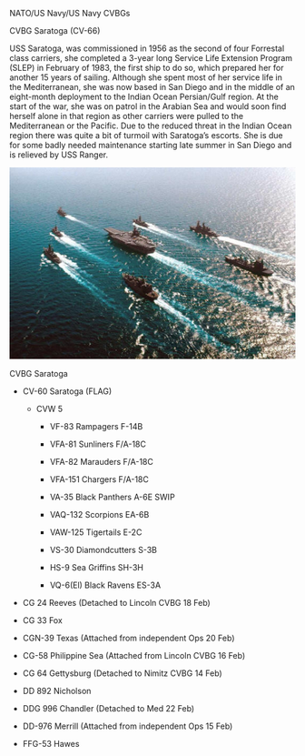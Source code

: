 NATO/US Navy/US Navy CVBGs

CVBG Saratoga (CV-66)

USS Saratoga, was commissioned in 1956 as the second of four Forrestal
class carriers, she completed a 3-year long Service Life Extension
Program (SLEP) in February of 1983, the first ship to do so, which
prepared her for another 15 years of sailing. Although she spent most of
her service life in the Mediterranean, she was now based in San Diego
and in the middle of an eight-month deployment to the Indian Ocean
Persian/Gulf region. At the start of the war, she was on patrol in the
Arabian Sea and would soon find herself alone in that region as other
carriers were pulled to the Mediterranean or the Pacific. Due to the
reduced threat in the Indian Ocean region there was quite a bit of
turmoil with Saratoga’s escorts. She is due for some badly needed
maintenance starting late summer in San Diego and is relieved by USS
Ranger.

![](/assets/images/nato/us/navy/carriers/saratoga/image1.jpg)

CVBG Saratoga

  - CV-60 Saratoga (FLAG)
    
      - CVW 5
        
          - VF-83 Rampagers F-14B
        
          - VFA-81 Sunliners F/A-18C
        
          - VFA-82 Marauders F/A-18C
        
          - VFA-151 Chargers F/A-18C
        
          - VA-35 Black Panthers A-6E SWIP
        
          - VAQ-132 Scorpions EA-6B
        
          - VAW-125 Tigertails E-2C
        
          - VS-30 Diamondcutters S-3B
        
          - HS-9 Sea Griffins SH-3H
        
          - VQ-6(El) Black Ravens ES-3A

<!-- end list -->

  - CG 24 Reeves (Detached to Lincoln CVBG 18 Feb)

  - CG 33 Fox

  - CGN-39 Texas (Attached from independent Ops 20 Feb)

  - CG-58 Philippine Sea (Attached from Lincoln CVBG 16 Feb)

  - CG 64 Gettysburg (Detached to Nimitz CVBG 14 Feb)

  - DD 892 Nicholson

  - DDG 996 Chandler (Detached to Med 22 Feb)

  - DD-976 Merrill (Attached from independent Ops 15 Feb)

  - FFG-53 Hawes
